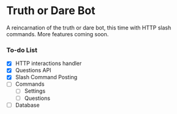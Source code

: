 # Truth or Dare Bot

A reincarnation of the truth or dare bot, this time with HTTP slash commands. More features coming soon.

### To-do List

- [x] HTTP interactions handler
- [x] Questions API
- [x] Slash Command Posting
- [ ] Commands
  - [ ] Settings
  - [ ] Questions
- [ ] Database
